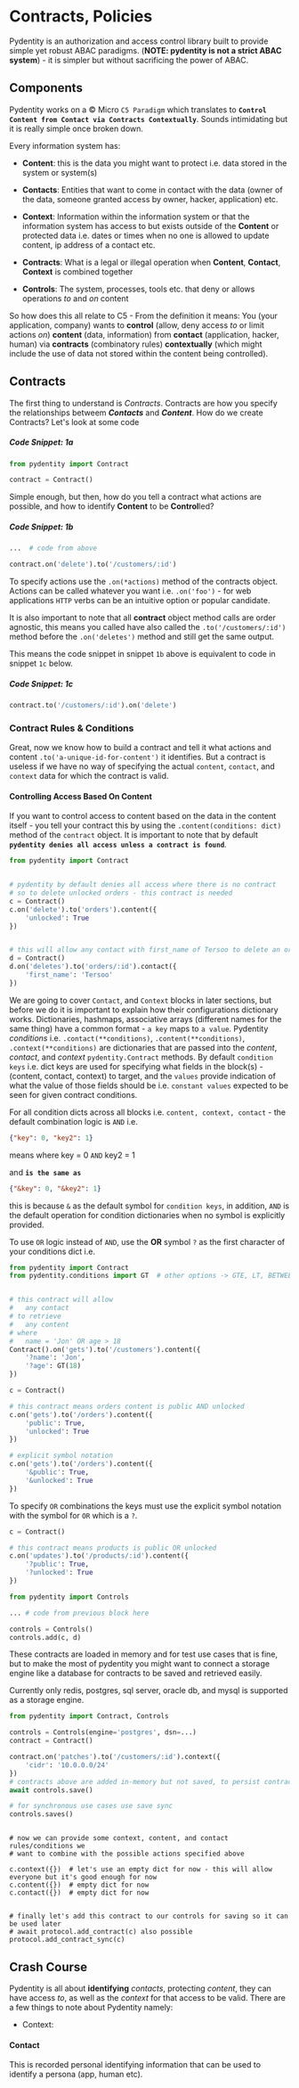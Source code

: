 # Contracts, Policies
Pydentity is an authorization and access control library built to provide simple yet robust ABAC paradigms. (**NOTE: pydentity is not a strict ABAC system**) - it is simpler but without
sacrificing the power of ABAC.


## Components
Pydentity works on a &copy; Micro `C5 Paradigm` which translates to **`Control Content from Contact via Contracts Contextually`**. Sounds intimidating but it is really simple once broken down.


Every information system has:

- **Content**: this is the data you might want to protect i.e. data stored in the system or system(s)

- **Contacts**: Entities that want to come in contact with the data (owner of the data, someone granted access by owner, hacker, application) etc.

- **Context**: Information within the information system or that the information system has access to but exists outside of the **Content** or
protected data i.e. dates or times when no one is allowed to update content, ip address of a contact etc.

- **Contracts**: What is a legal or illegal operation when **Content**, **Contact**, **Context** is combined together

- **Controls**: The system, processes, tools etc. that deny or allows operations _to_ and _on_ content

So how does this all relate to C5 - From the definition it means:
You (your application, company) wants to **control** (allow, deny access _to_ or limit actions _on_) **content** (data, information) from **contact** (application, hacker, human)
via **contracts** (combinatory rules) **contextually** (which might include the use of data not stored within the content being controlled).


## Contracts
The first thing to understand is _Contracts_. Contracts are how you specify the relationships betweem **_Contacts_** and **_Content_**. How do we create Contracts? Let's look at some code

##### Code Snippet: 1a
```py
from pydentity import Contract

contract = Contract()
```


Simple enough, but then, how do you tell a contract what actions are possible, and how to identify **Content** to be **Control**led?

##### Code Snippet: 1b
```py
...  # code from above

contract.on('delete').to('/customers/:id')
```
To specify actions use the `.on(*actions)` method of the contracts object. Actions can be called whatever you want i.e. `.on('foo')` - for web applications `HTTP` verbs
can be an intuitive option or popular candidate.

It is also important to note that all **contract** object method calls are order agnostic, this means you called have also called the `.to('/customers/:id')` method before
the `.on('deletes')` method and still get the same output.

This means the code snippet in snippet `1b` above is equivalent to code in snippet `1c` below.

##### Code Snippet: 1c
```py
contract.to('/customers/:id').on('delete') 
```


### Contract Rules &amp; Conditions
Great, now we know how to build a contract and tell it what actions and content `.to('a-unique-id-for-content')` it identifies. But a contract is useless if we have no way of specifying the
actual `content`, `contact`, and `context` data for which the contract is valid.


#### Controlling Access Based On Content
If you want to control access to content based on the data in the content itself - you tell your contract this by using the `.content(conditions: dict)` method
of the `contract` object. It is important to note that by default **`pydentity denies all access unless a contract is found`**.

```py
from pydentity import Contract


# pydentity by default denies all access where there is no contract
# so to delete unlocked orders - this contract is needed
c = Contract()
c.on('delete').to('orders').content({
    'unlocked': True
})


# this will allow any contact with first_name of Tersoo to delete an order
d = Contract()
d.on('deletes').to('orders/:id').contact({
    'first_name': 'Tersoo'
})
```
We are going to cover `Contact`, and `Context` blocks in later sections, but before we do it is important to explain how their configurations dictionary works. Dictionaries, hashmaps,
associative arrays (different names for the same thing) have a common format - `a key` maps to `a value`.
Pydentity *conditions* i.e. `.contact(**conditions)`, `.content(**conditions)`, `.context(**conditions)` are dictionaries that are passed into the *content*, *contact*, and *context* `pydentity.Contract`
methods. By default `condition keys` i.e. dict keys are used for specifying what fields in the block(s) - (content, contact, context) to target, and the `values` provide indication of what the value of those fields
should be i.e. `constant values` expected to be seen for given contract conditions.

For all condition dicts across all blocks i.e. `content, context, contact` - the default
combination logic is `AND` i.e.

```json
{"key": 0, "key2": 1}
```

means where key = 0 `AND` key2 = 1

and **`is the same as`**

```json
{"&key": 0, "&key2": 1}
```

this is because `&` as the default symbol for `condition keys`, in addition, `AND` is the default operation for condition dictionaries when no symbol is explicitly provided.

To use `OR` logic instead of `AND`, use the **OR** symbol `?` as the first character of your conditions dict i.e.

```py
from pydentity import Contract
from pydentity.conditions import GT  # other options -> GTE, LT, BETWEEN, IN, NIN etc


# this contract will allow
#   any contact
# to retrieve
#   any content
# where
#   name = 'Jon' OR age > 18
Contract().on('gets').to('/customers').content({
    '?name': 'Jon',
    '?age': GT(18)
})
```

```py
c = Contract()

# this contract means orders content is public AND unlocked
c.on('gets').to('/orders').content({
    'public': True,
    'unlocked': True
})

# explicit symbol notation
c.on('gets').to('/orders').content({
    '&public': True,
    '&unlocked': True
})
```
To specify `OR` combinations the keys must use the explicit symbol notation with the symbol for `OR` which is a `?`.

```py
c = Contract()

# this contract means products is public OR unlocked
c.on('updates').to('/products/:id').content({
    '?public': True,
    '?unlocked': True
})
```

```py
from pydentity import Controls

... # code from previous block here

controls = Controls()
controls.add(c, d)
```
These contracts are loaded in memory and for test use cases that is fine, but to make the most of pydentity you might want to connect a storage engine
like a database for contracts to be saved and retrieved easily.

Currently only redis, postgres, sql server, oracle db, and mysql is supported as a storage engine.

```py
from pydentity import Contract, Controls

controls = Controls(engine='postgres', dsn=...)
contract = Contract()

contract.on('patches').to('/customers/:id').context({
    'cidr': '10.0.0.0/24'
})
# contracts above are added in-memory but not saved, to persist contracts?
await controls.save()

# for synchronous use cases use save sync
controls.saves()
```

```

# now we can provide some context, content, and contact rules/conditions we
# want to combine with the possible actions specified above

c.context({})  # let's use an empty dict for now - this will allow everyone but it's good enough for now
c.content({})  # empty dict for now
c.contact({})  # empty dict for now


# finally let's add this contract to our controls for saving so it can be used later
# await protocol.add_contract(c) also possible
protocol.add_contract_sync(c)
```


## Crash Course
Pydentity is all about **identifying** _contacts_, protecting _content_, they can have access _to_, as well as the _context_ for that access to be valid. There are a few things to note about Pydentity namely:

- Context: 


#### Contact
This is recorded personal identifying information that can be used to identify a persona (app, human etc).
